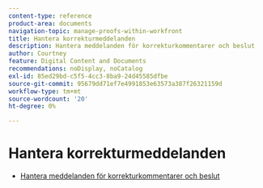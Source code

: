 ```yaml
---
content-type: reference
product-area: documents
navigation-topic: manage-proofs-within-workfront
title: Hantera korrekturmeddelanden
description: Hantera meddelanden för korrekturkommentarer och beslut
author: Courtney
feature: Digital Content and Documents
recommendations: noDisplay, noCatalog
exl-id: 85ed29bd-c5f5-4cc3-8ba9-24d45585dfbe
source-git-commit: 95679dd71ef7e4991853e63573a387f26321159d
workflow-type: tm+mt
source-wordcount: '20'
ht-degree: 0%

---
```


# Hantera korrekturmeddelanden

* [Hantera meddelanden för korrekturkommentarer och beslut](../../../../review-and-approve-work/proofing/reviewing-proofs-within-workfront/manage-notifications-for-proof-comments.md)
